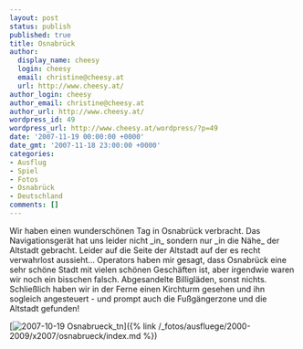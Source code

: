 ```yaml
---
layout: post
status: publish
published: true
title: Osnabrück
author:
  display_name: cheesy
  login: cheesy
  email: christine@cheesy.at
  url: http://www.cheesy.at/
author_login: cheesy
author_email: christine@cheesy.at
author_url: http://www.cheesy.at/
wordpress_id: 49
wordpress_url: http://www.cheesy.at/wordpress/?p=49
date: '2007-11-19 00:00:00 +0000'
date_gmt: '2007-11-18 23:00:00 +0000'
categories:
- Ausflug
- Spiel
- Fotos
- Osnabrück
- Deutschland
comments: []
---
```

<!--:de--><!-- 4140-->Wir haben einen wunderschönen Tag in Osnabrück verbracht. Das Navigationsgerät hat uns leider nicht _in_ sondern nur _in die Nähe_ der Altstadt gebracht. Leider auf die Seite der Altstadt auf der es recht verwahrlost aussieht... Operators haben mir gesagt, dass Osnabrück eine sehr schöne Stadt mit vielen schönen Geschäften ist, aber irgendwie waren wir noch ein bisschen falsch. Abgesandelte Billigläden, sonst nichts. Schließlich haben wir in der Ferne einen Kirchturm gesehen und ihn sogleich angesteuert - und prompt auch die Fußgängerzone und die Altstadt gefunden!
[![](http://www.cheesy.at/wp-content/uploads/2007/11/osnabrueck/2007-10-19-Osnabrueck_tn.jpg "2007-10-19 Osnabrueck\_tn")]({% link /_fotos/ausfluege/2000-2009/x2007/osnabrueck/index.md %})
